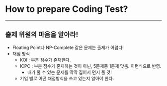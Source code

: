 # How to prepare Coding Test?
---
## 출제 위원의 마음을 알아라!
- Floating Point나 NP-Complete 같은 문제는 출제가 어렵다!
- 채점 방식
  - KOI : 부분 점수가 존재한다.
  - ICPC : 부분 점수가 존재하는 것이 아닌, 5문제중 1문제 맞춤. 이런식으로 반영.
    - 내가 풀 수 있는 문제를 딱딱 집어서 먼저 풀 것!
  - 기업 별로 어떤 채점방식을 쓰고 있는지 알아야 한다.
